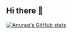 ## Hi there 👋

[![Anurag's GitHub stats](https://github-readme-stats.vercel.app/api?username=demorunner)](https://github.com/anuraghazra/github-readme-stats)
